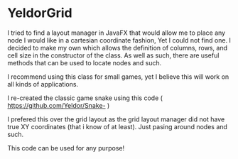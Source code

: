 # YeldorGrid
I tried to find a layout manager in JavaFX that would allow me to place any node I would like in a cartesian coordinate fashion,
Yet I could not find one. I decided to make my own which allows the definition of columns, rows, and cell size in the constructor of the class.
As well as such, there are useful methods that can be used to locate nodes and such.

I recommend using this class for small games, yet I believe this will work on all kinds of applications. 

I re-created the classic game snake using this code ( https://github.com/Yeldor/Snake- )

I prefered this over the grid layout as the grid layout manager did not have true XY coordinates (that i know of at least). 
Just pasing around nodes and such. 

This code can be used for any purpose!
